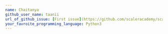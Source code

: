 ```yaml
---
name: Chaitanya
github_user_name: taanii
url_of_github_issue: [First issue](https://github.com/scaleracademy/scaler-september-open-source-challenge/issues/310)
your_favroite_programming_language: Python3
---
```

